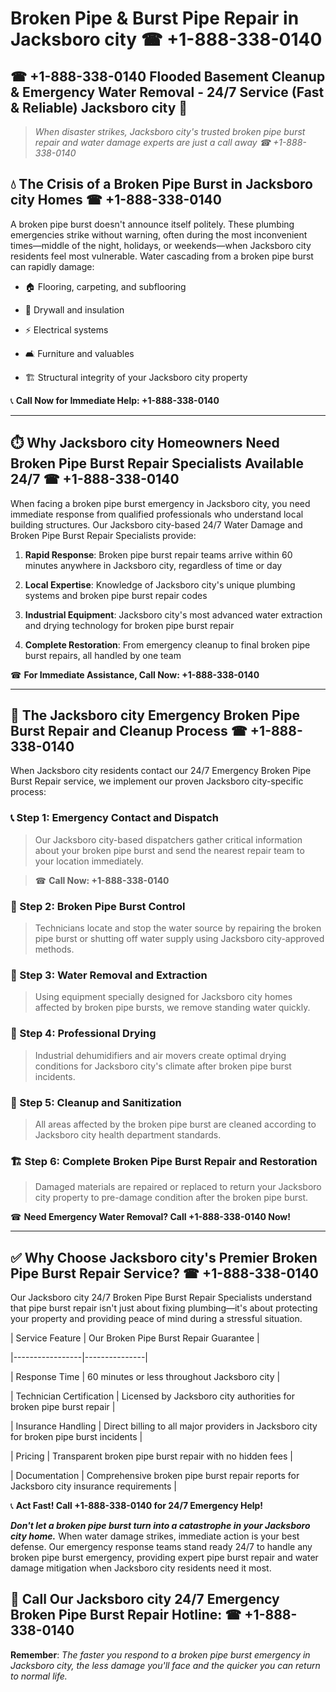 # Broken Pipe & Burst Pipe Repair in Jacksboro city ☎ +1-888-338-0140  
## ☎ +1-888-338-0140 Flooded Basement Cleanup & Emergency Water Removal - 24/7 Service (Fast & Reliable) Jacksboro city 🚨  

> *When disaster strikes, Jacksboro city's trusted broken pipe burst repair and water damage experts are just a call away ☎ +1-888-338-0140*  

## 💧 The Crisis of a Broken Pipe Burst in Jacksboro city Homes ☎ +1-888-338-0140  

A broken pipe burst doesn't announce itself politely. These plumbing emergencies strike without warning, often during the most inconvenient times—middle of the night, holidays, or weekends—when Jacksboro city residents feel most vulnerable. Water cascading from a broken pipe burst can rapidly damage:  

* 🏠 Flooring, carpeting, and subflooring  
* 🧱 Drywall and insulation  
* ⚡ Electrical systems  
* 🛋️ Furniture and valuables  
* 🏗️ Structural integrity of your Jacksboro city property  

📞 **Call Now for Immediate Help: +1-888-338-0140**  

---  

## ⏱️ Why Jacksboro city Homeowners Need Broken Pipe Burst Repair Specialists Available 24/7 ☎ +1-888-338-0140  

When facing a broken pipe burst emergency in Jacksboro city, you need immediate response from qualified professionals who understand local building structures. Our Jacksboro city-based 24/7 Water Damage and Broken Pipe Burst Repair Specialists provide:  

1. **Rapid Response**: Broken pipe burst repair teams arrive within 60 minutes anywhere in Jacksboro city, regardless of time or day  
2. **Local Expertise**: Knowledge of Jacksboro city's unique plumbing systems and broken pipe burst repair codes  
3. **Industrial Equipment**: Jacksboro city's most advanced water extraction and drying technology for broken pipe burst repair  
4. **Complete Restoration**: From emergency cleanup to final broken pipe burst repairs, all handled by one team  

☎ **For Immediate Assistance, Call Now: +1-888-338-0140**  

---  

## 🔧 The Jacksboro city Emergency Broken Pipe Burst Repair and Cleanup Process ☎ +1-888-338-0140  

When Jacksboro city residents contact our 24/7 Emergency Broken Pipe Burst Repair service, we implement our proven Jacksboro city-specific process:  

### 📞 Step 1: Emergency Contact and Dispatch  
> Our Jacksboro city-based dispatchers gather critical information about your broken pipe burst and send the nearest repair team to your location immediately.  
> ☎ **Call Now: +1-888-338-0140**  

### 🚿 Step 2: Broken Pipe Burst Control  
> Technicians locate and stop the water source by repairing the broken pipe burst or shutting off water supply using Jacksboro city-approved methods.  

### 🌊 Step 3: Water Removal and Extraction  
> Using equipment specially designed for Jacksboro city homes affected by broken pipe bursts, we remove standing water quickly.  

### 💨 Step 4: Professional Drying  
> Industrial dehumidifiers and air movers create optimal drying conditions for Jacksboro city's climate after broken pipe burst incidents.  

### 🧼 Step 5: Cleanup and Sanitization  
> All areas affected by the broken pipe burst are cleaned according to Jacksboro city health department standards.  

### 🏗️ Step 6: Complete Broken Pipe Burst Repair and Restoration  
> Damaged materials are repaired or replaced to return your Jacksboro city property to pre-damage condition after the broken pipe burst.  

☎ **Need Emergency Water Removal? Call +1-888-338-0140 Now!**  

---  

## ✅ Why Choose Jacksboro city's Premier Broken Pipe Burst Repair Service? ☎ +1-888-338-0140  

Our Jacksboro city 24/7 Broken Pipe Burst Repair Specialists understand that pipe burst repair isn't just about fixing plumbing—it's about protecting your property and providing peace of mind during a stressful situation.  

| Service Feature | Our Broken Pipe Burst Repair Guarantee |  
|-----------------|---------------|  
| Response Time | 60 minutes or less throughout Jacksboro city |  
| Technician Certification | Licensed by Jacksboro city authorities for broken pipe burst repair |  
| Insurance Handling | Direct billing to all major providers in Jacksboro city for broken pipe burst incidents |  
| Pricing | Transparent broken pipe burst repair with no hidden fees |  
| Documentation | Comprehensive broken pipe burst repair reports for Jacksboro city insurance requirements |  

📞 **Act Fast! Call +1-888-338-0140 for 24/7 Emergency Help!**  

***Don't let a broken pipe burst turn into a catastrophe in your Jacksboro city home.*** When water damage strikes, immediate action is your best defense. Our emergency response teams stand ready 24/7 to handle any broken pipe burst emergency, providing expert pipe burst repair and water damage mitigation when Jacksboro city residents need it most.  

## 📱 Call Our Jacksboro city 24/7 Emergency Broken Pipe Burst Repair Hotline: ☎ +1-888-338-0140  

**Remember**: *The faster you respond to a broken pipe burst emergency in Jacksboro city, the less damage you'll face and the quicker you can return to normal life.*